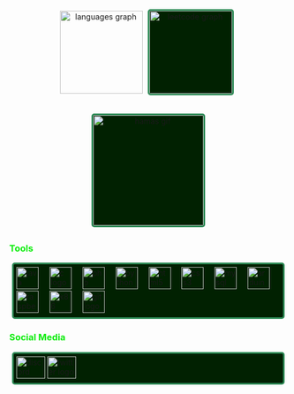 <div align="center">
    <img
        src="https://github-readme-stats.vercel.app/api/top-langs?username=mustafaaltaweel04&locale=en&hide_title=false&layout=compact&card_width=320&langs_count=8&theme=black&title_color=FFFFFF&text_color=FFFFFF&bg_color=0F0F0F&border_color=444444"
        height="150"
        alt="languages graph"
    />
    <img src="https://leetcard.jacoblin.cool/dash367?site=en" height="150" alt="leetcode graph"     
    style="border: 3px solid seagreen; border-radius: 5px; background-color: #012101; margin: 5px;"
 />
</div>

###

<div align="center">
    <img
        src="https://i.makeagif.com/media/2-06-2024/gqcrlY.gif"
        height="200"
        alt="hamas gif"
        style="border: 3px solid seagreen; border-radius: 5px; background-color: #012101; margin: 5px;"
    />
</div>

###

<h3 style="color: rgb(11, 236, 11);">Tools</h3>

<div align="left" style="border: 3px solid seagreen; border-radius: 5px; background-color: #012101; margin: 5px; padding: 5px;">
    <img src="https://cdn.jsdelivr.net/gh/devicons/devicon/icons/java/java-original.svg" height="40" alt="java logo" />
    <img width="12" />
    <img src="https://cdn.jsdelivr.net/gh/devicons/devicon/icons/c/c-original.svg" height="40" alt="c logo" />
    <img width="12" />
    <img src="https://cdn.jsdelivr.net/gh/devicons/devicon/icons/php/php-original.svg" height="40" alt="php logo" />
    <img width="12" />
    <img src="https://cdn.jsdelivr.net/gh/devicons/devicon/icons/python/python-original.svg" height="40" alt="python logo" />
    <img width="12" />
    <img src="https://cdn.jsdelivr.net/gh/devicons/devicon/icons/html5/html5-original.svg" height="40" alt="html5 logo" />
    <img width="12" />
    <img src="https://cdn.jsdelivr.net/gh/devicons/devicon/icons/css3/css3-original.svg" height="40" alt="css3 logo" />
    <img width="12" />
    <img src="https://cdn.jsdelivr.net/gh/devicons/devicon/icons/mysql/mysql-original.svg" height="40" alt="mysql logo" />
    <img width="12" />
    <img src="https://cdn.jsdelivr.net/gh/devicons/devicon/icons/arduino/arduino-original.svg" height="40" alt="arduino logo" />
    <img width="12" />
    <img src="https://cdn.jsdelivr.net/gh/devicons/devicon/icons/raspberrypi/raspberrypi-original.svg" height="40" alt="raspberrypi logo" />
    <img width="12" />
    <img src="https://media.licdn.com/dms/image/v2/D4D12AQEM9F_-u1OT5Q/article-cover_image-shrink_600_2000/article-cover_image-shrink_600_2000/0/1658763190886?e=2147483647&v=beta&t=aEp72fzTRZC_0EilFbT0wVV2jw6O-Bqt759qLG4pLrw" height="40" alt="x86 logo" />
    <img width="12" />
    <img src="https://cdn.jsdelivr.net/gh/devicons/devicon/icons/git/git-original.svg" height="40" alt="git logo" />
    <img width="12" />
</div>

###

<h3 style="color: rgb(11, 236, 11);">Social Media</h3>

<div align="left" style="border: 3px solid seagreen; border-radius: 5px; background-color: #012101; margin: 5px; padding: 5px;">
    <a href="https://discord.com/users/591925158055378948" target="_blank">
        <img src="https://raw.githubusercontent.com/maurodesouza/profile-readme-generator/master/src/assets/icons/social/discord/default.svg"
            width="52" height="40" alt="discord logo" />
    </a>
    <a href="https://x.com/MistFat" target="_blank">
        <img src="https://raw.githubusercontent.com/maurodesouza/profile-readme-generator/master/src/assets/icons/social/twitter/default.svg"
            width="52" height="40" alt="twitter logo" />
    </a>
</div>
